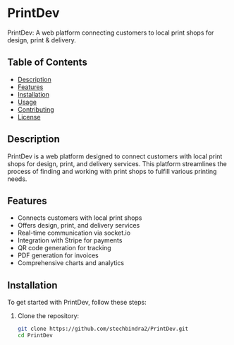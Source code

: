 # PrintDev
PrintDev: A web platform connecting customers to local print shops for design, print & delivery.

## Table of Contents
- [Description](#description)
- [Features](#features)
- [Installation](#installation)
- [Usage](#usage)
- [Contributing](#contributing)
- [License](#license)

## Description

PrintDev is a web platform designed to connect customers with local print shops for design, print, and delivery services. This platform streamlines the process of finding and working with print shops to fulfill various printing needs.

## Features

- Connects customers with local print shops
- Offers design, print, and delivery services
- Real-time communication via socket.io
- Integration with Stripe for payments
- QR code generation for tracking
- PDF generation for invoices
- Comprehensive charts and analytics

## Installation

To get started with PrintDev, follow these steps:

1. Clone the repository:
   ```bash
   git clone https://github.com/stechbindra2/PrintDev.git
   cd PrintDev

